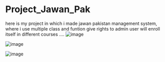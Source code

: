 # Project_Jawan_Pak
here is my project in which i made jawan pakistan management system, where i use multiple class and funtion give rights to admin user will enroll itself in different courses ....
![image](https://github.com/user-attachments/assets/f38672b9-61bb-4f2c-955f-0938a512d744)

![image](https://github.com/user-attachments/assets/00df6528-6106-4fe8-a842-f66e1ee4e6e6)

![image](https://github.com/user-attachments/assets/9299ab1a-4927-4857-8b29-d3d41bf690a8)

